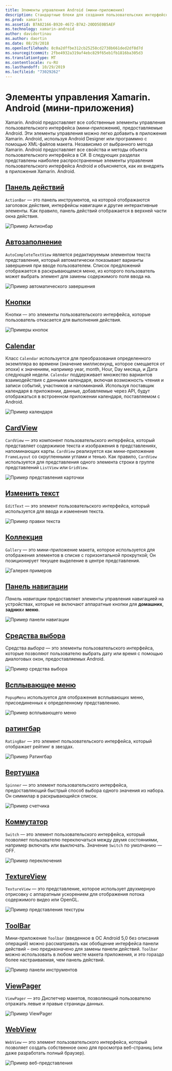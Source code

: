 ```yaml
---
title: Элементы управления Android (мини-приложения)
description: Стандартные блоки для создания пользовательских интерфейсов Xamarin. Android
ms.prod: xamarin
ms.assetid: B7A82166-B920-4672-B7A2-20DD5E0B5AEF
ms.technology: xamarin-android
author: davidortinau
ms.author: daortin
ms.date: 08/29/2018
ms.openlocfilehash: 8c0a2dffbe312cb25258cd2738b661ded2df8d7d
ms.sourcegitcommit: 2fbe4932a319af4ebc829f65eb1fb1816ba305d3
ms.translationtype: MT
ms.contentlocale: ru-RU
ms.lasthandoff: 10/29/2019
ms.locfileid: "73029262"
---
```

# <a name="xamarinandroid-controls-widgets"></a>Элементы управления Xamarin. Android (мини-приложения)

Xamarin. Android предоставляет все собственные элементы управления пользовательского интерфейса (мини-приложения), предоставляемые Android. Эти элементы управления можно легко добавить в приложения Xamarin. Android, используя Android Designer или программно с помощью XML-файлов макета. Независимо от выбранного метода Xamarin. Android предоставляет все свойства и методы объекта пользовательского интерфейса в C#. В следующих разделах представлены наиболее распространенные элементы управления пользовательского интерфейса Android и объясняется, как их внедрять в приложения Xamarin. Android.

## <a name="action-barandroiduser-interfacecontrolsaction-barmd"></a>[Панель действий](~/android/user-interface/controls/action-bar.md) 

`ActionBar` — это панель инструментов, на которой отображаются заголовок действия, интерфейсы навигации и другие интерактивные элементы. Как правило, панель действий отображается в верхней части окна действия.

![Пример Актионбар](images/action-bar.png)

## <a name="auto-completeandroiduser-interfacecontrolsauto-completemd"></a>[Автозаполнение](~/android/user-interface/controls/auto-complete.md)

`AutoCompleteTextView` является редактируемым элементом текста представления, который автоматически показывает варианты завершения при вводе пользователем. Список предложений отображается в раскрывающемся меню, из которого пользователь может выбрать элемент для замены содержимого поля ввода на.

![Пример автоматического завершения](images/auto-complete.png)

## <a name="buttonsandroiduser-interfacecontrolsbuttonsindexmd"></a>[Кнопки](~/android/user-interface/controls/buttons/index.md)

Кнопки — это элементы пользовательского интерфейса, которые пользователь откасается для выполнения действия.

![Примеры кнопок](images/buttons.png)

## <a name="calendarandroiduser-interfacecontrolscalendarmd"></a>[Calendar](~/android/user-interface/controls/calendar.md)

Класс `Calendar` используется для преобразования определенного экземпляра во времени (значение миллисекунд, которое смещается от эпохи) к значениям, например year, month, Hour, Day месяца, и Дата следующей недели.
`Calendar` поддерживает множество вариантов взаимодействия с данными календаря, включая возможность чтения и записи событий, участников и напоминаний. Используя поставщик календаря в приложении, данные, добавляемые через API, будут отображаться в встроенном приложении календаря, поставляемом с Android.

![Пример календаря](images/calendar.png)

## <a name="cardviewandroiduser-interfacecontrolscard-viewmd"></a>[CardView](~/android/user-interface/controls/card-view.md)

`CardView` — это компонент пользовательского интерфейса, который представляет содержимое текста и изображения в представлениях, напоминающих карты. `CardView` реализуется как мини-приложение `FrameLayout` со скругленными углами и тенью. Как правило, `CardView` используется для представления одного элемента строки в группе представлений `ListView` или `GridView`.

![Пример представления карточки](images/cardview.png)

## <a name="edit-textandroiduser-interfacecontrolsedit-textmd"></a>[Изменить текст](~/android/user-interface/controls/edit-text.md)

`EditText` — это элемент пользовательского интерфейса, который используется для ввода и изменения текста.

![Пример правки текста](images/edit-text.png)

## <a name="galleryandroiduser-interfacecontrolsgallerymd"></a>[Коллекция](~/android/user-interface/controls/gallery.md)

`Gallery` — это мини-приложение макета, которое используется для отображения элементов в списке с горизонтальной прокруткой; Он позиционирует текущее выделение в центре представления.

![Галерея примеров](images/gallery.png)

## <a name="navigation-barandroiduser-interfacecontrolsnavigation-barmd"></a>[Панель навигации](~/android/user-interface/controls/navigation-bar.md)

*Панель навигации* предоставляет элементы управления навигацией на устройствах, которые не включают аппаратные кнопки для **домашних**, **задних**и **меню**.

![Пример панели навигации](images/navigation-bar.png)

## <a name="pickersandroiduser-interfacecontrolspickersindexmd"></a>[Средства выбора](~/android/user-interface/controls/pickers/index.md)

Средства *выбора* — это элементы пользовательского интерфейса, которые позволяют пользователю выбрать дату или время с помощью диалоговых окон, предоставляемых Android.

![Пример средства выбора](images/picker.png)

## <a name="popup-menuandroiduser-interfacecontrolspopup-menumd"></a>[Всплывающее меню](~/android/user-interface/controls/popup-menu.md)

`PopupMenu` используется для отображения всплывающих меню, присоединенных к определенному представлению.

![Пример всплывающего меню](images/popup-menu.png)

## <a name="ratingbarandroiduser-interfacecontrolsratingbarmd"></a>[ратингбар](~/android/user-interface/controls/ratingbar.md)

`RatingBar` — это элемент пользовательского интерфейса, который отображает рейтинг в звездах.

![Пример Ратингбар](ratingbar-images/01-ratingbar.png)

## <a name="spinnerandroiduser-interfacecontrolsspinnermd"></a>[Вертушка](~/android/user-interface/controls/spinner.md)

`Spinner` — это элемент пользовательского интерфейса, предоставляющий быстрый способ выбора одного значения из набора. Он симмилар в раскрывающийся список. 

![Пример счетчика](images/spinner.png)

## <a name="switchandroiduser-interfacecontrolsswitchmd"></a>[Коммутатор](~/android/user-interface/controls/switch.md)

`Switch` — это элемент пользовательского интерфейса, который позволяет пользователю переключаться между двумя состояниями, например включать или выключать. Значение `Switch` по умолчанию — OFF.

![Пример переключения](images/switch.png)

## <a name="textureviewandroiduser-interfacecontrolstexture-viewmd"></a>[TextureView](~/android/user-interface/controls/texture-view.md)

`TextureView` — это представление, которое использует двухмерную отрисовку с аппаратным ускорением для отображения потока содержимого видео или OpenGL.

![Пример представления текстуры](images/texture-view.png)

## <a name="toolbarandroiduser-interfacecontrolstool-barindexmd"></a>[ToolBar](~/android/user-interface/controls/tool-bar/index.md)

Мини-приложение `Toolbar` (введенное в ОС Android 5,0 без описания операций) можно рассматривать как обобщение интерфейса панели действий &ndash; оно предназначено для замены панели действий. `Toolbar` можно использовать в любом месте макета приложения, и это гораздо более настраиваемая, чем панель действий.

![Пример панели инструментов](images/toolbar.png)

## <a name="viewpagerandroiduser-interfacecontrolsview-pagerindexmd"></a>[ViewPager](~/android/user-interface/controls/view-pager/index.md) 

`ViewPager` — это Диспетчер макетов, позволяющий пользователю отражать левые и правые страницы данных.

![Пример ViewPager](images/viewpager.png)

## <a name="webviewandroiduser-interfacecontrolsweb-viewmd"></a>[WebView](~/android/user-interface/controls/web-view.md)

`WebView` — это элемент пользовательского интерфейса, который позволяет создать собственное окно для просмотра веб-страниц (или даже разработать полный браузер).

![Пример веб-представления](images/web-view.png)

